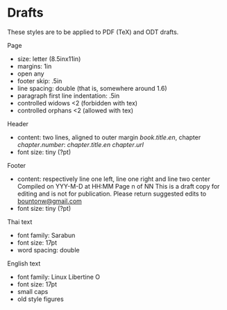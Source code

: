 # Drafts

These styles are to be applied to PDF (TeX) and ODT drafts.

Page

* size: letter (8.5inx11in)
* margins: 1in
* open any
* footer skip: .5in
* line spacing: double (that is, somewhere around 1.6)
* paragraph first line indentation: .5in
* controlled widows <2 (forbidden with tex)
* controlled orphans <2 (allowed with tex)

Header

* content: two lines, aligned to outer margin
    $book.title.en$, chapter $chapter.number$: $chapter.title.en$
    $chapter.url$
* font size: tiny (?pt)

Footer

* content: respectively line one left, line one right and line two center
    Compiled on YYY-M-D at HH:MM
    Page n of NN
    This is a draft copy for editing and is not for publication.
      Please return suggested edits to bountonw@gmail.com
* font size: tiny (?pt)

Thai text

* font family: Sarabun
* font size: 17pt
* word spacing: double

English text

* font family: Linux Libertine O
* font size: 17pt
* small caps
* old style figures
